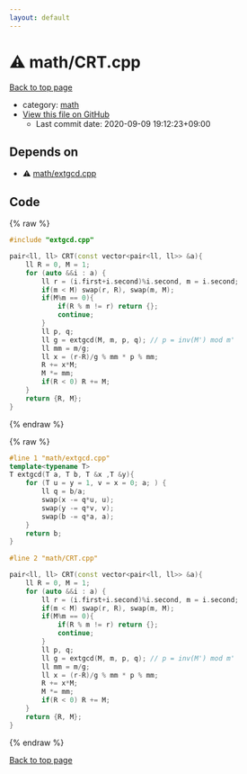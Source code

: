 ```yaml
---
layout: default
---
```


<!-- mathjax config similar to math.stackexchange -->
<script type="text/javascript" async
  src="https://cdnjs.cloudflare.com/ajax/libs/mathjax/2.7.5/MathJax.js?config=TeX-MML-AM_CHTML">
</script>
<script type="text/x-mathjax-config">
  MathJax.Hub.Config({
    TeX: { equationNumbers: { autoNumber: "AMS" }},
    tex2jax: {
      inlineMath: [ ['$','$'] ],
      processEscapes: true
    },
    "HTML-CSS": { matchFontHeight: false },
    displayAlign: "left",
    displayIndent: "2em"
  });
</script>

<script type="text/javascript" src="https://cdnjs.cloudflare.com/ajax/libs/jquery/3.4.1/jquery.min.js"></script>
<script src="https://cdn.jsdelivr.net/npm/jquery-balloon-js@1.1.2/jquery.balloon.min.js" integrity="sha256-ZEYs9VrgAeNuPvs15E39OsyOJaIkXEEt10fzxJ20+2I=" crossorigin="anonymous"></script>
<script type="text/javascript" src="../../assets/js/copy-button.js"></script>
<link rel="stylesheet" href="../../assets/css/copy-button.css" />


# :warning: math/CRT.cpp

<a href="../../index.html">Back to top page</a>

* category: <a href="../../index.html#7e676e9e663beb40fd133f5ee24487c2">math</a>
* <a href="{{ site.github.repository_url }}/blob/master/math/CRT.cpp">View this file on GitHub</a>
    - Last commit date: 2020-09-09 19:12:23+09:00




## Depends on

* :warning: <a href="extgcd.cpp.html">math/extgcd.cpp</a>


## Code

<a id="unbundled"></a>
{% raw %}
```cpp
#include "extgcd.cpp"

pair<ll, ll> CRT(const vector<pair<ll, ll>> &a){
    ll R = 0, M = 1;
    for (auto &&i : a) {
        ll r = (i.first+i.second)%i.second, m = i.second;
        if(m < M) swap(r, R), swap(m, M);
        if(M%m == 0){
            if(R % m != r) return {};
            continue;
        }
        ll p, q;
        ll g = extgcd(M, m, p, q); // p = inv(M') mod m'
        ll mm = m/g;
        ll x = (r-R)/g % mm * p % mm;
        R += x*M;
        M *= mm;
        if(R < 0) R += M;
    }
    return {R, M};
}

```
{% endraw %}

<a id="bundled"></a>
{% raw %}
```cpp
#line 1 "math/extgcd.cpp"
template<typename T>
T extgcd(T a, T b, T &x ,T &y){
    for (T u = y = 1, v = x = 0; a; ) {
        ll q = b/a;
        swap(x -= q*u, u);
        swap(y -= q*v, v);
        swap(b -= q*a, a);
    }
    return b;
}
 
#line 2 "math/CRT.cpp"

pair<ll, ll> CRT(const vector<pair<ll, ll>> &a){
    ll R = 0, M = 1;
    for (auto &&i : a) {
        ll r = (i.first+i.second)%i.second, m = i.second;
        if(m < M) swap(r, R), swap(m, M);
        if(M%m == 0){
            if(R % m != r) return {};
            continue;
        }
        ll p, q;
        ll g = extgcd(M, m, p, q); // p = inv(M') mod m'
        ll mm = m/g;
        ll x = (r-R)/g % mm * p % mm;
        R += x*M;
        M *= mm;
        if(R < 0) R += M;
    }
    return {R, M};
}

```
{% endraw %}

<a href="../../index.html">Back to top page</a>


